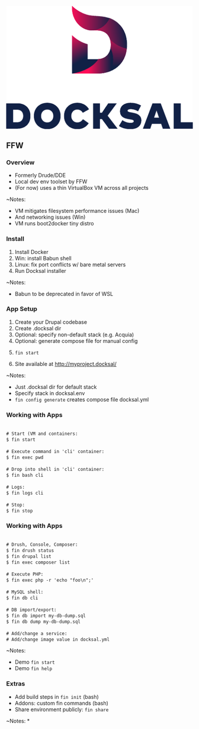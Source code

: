 ![Docksal](slides/img/logo-docksal.png)

## FFW


### Overview

* Formerly Drude/DDE
* Local dev env toolset by FFW
* (For now) uses a thin VirtualBox VM across all projects 

~Notes:
* VM mitigates filesystem performance issues (Mac)
* And networking issues (Win)
* VM runs boot2docker tiny distro


### Install

1. Install Docker
1. Win: install Babun shell
1. Linux: fix port conflicts w/ bare metal servers
1. Run Docksal installer

~Notes:
* Babun to be deprecated in favor of WSL


### App Setup

1. Create your Drupal codebase
1. Create .docksal dir
1. Optional: specify non-default stack (e.g. Acquia)
1. Optional: generate compose file for manual config
1. <pre><code class="bash" data-trim data-noescape>fin start</code></pre>
1. Site available at http://myproject.docksal/

~Notes:
* Just .docksal dir for default stack
* Specify stack in docksal.env
* `fin config generate` creates compose file docksal.yml


### Working with Apps

 <pre><code class="bash" data-trim data-noescape>
# Start (VM and containers:
$ fin start

# Execute command in 'cli' container:
$ fin exec pwd

# Drop into shell in 'cli' container:
$ fin bash cli

# Logs:
$ fin logs cli

# Stop:
$ fin stop
</code></pre>


### Working with Apps

 <pre><code class="bash" data-trim data-noescape>
# Drush, Console, Composer:
$ fin drush status
$ fin drupal list
$ fin exec composer list

# Execute PHP:
$ fin exec php -r 'echo "foo\n";'

# MySQL shell:
$ fin db cli

# DB import/export:
$ fin db import my-db-dump.sql
$ fin db dump my-db-dump.sql

# Add/change a service:
# Add/change image value in docksal.yml
</code></pre>

~Notes:
* Demo `fin start`
* Demo `fin help`


### Extras

* Add build steps in `fin init` (bash)
* Addons: custom fin commands (bash)
* Share environment publicly: `fin share`


~Notes:
* 
